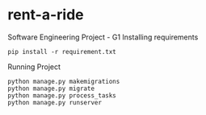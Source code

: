 # rent-a-ride
Software Engineering Project - G1
Installing requirements
```
pip install -r requirement.txt
```
Running Project
```
python manage.py makemigrations
python manage.py migrate
python manage.py process_tasks
python manage.py runserver
```